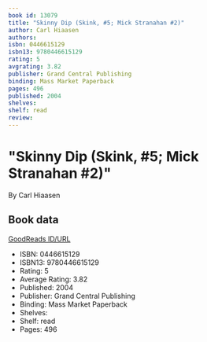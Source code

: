 ```yaml
---
book id: 13079
title: "Skinny Dip (Skink, #5; Mick Stranahan #2)"
author: Carl Hiaasen
authors: 
isbn: 0446615129
isbn13: 9780446615129
rating: 5
avgrating: 3.82
publisher: Grand Central Publishing
binding: Mass Market Paperback
pages: 496
published: 2004
shelves: 
shelf: read
review: 
---
```


# "Skinny Dip (Skink, #5; Mick Stranahan #2)"

By Carl Hiaasen

## Book data

[GoodReads ID/URL](https://www.goodreads.com/book/show/13079)

- ISBN: 0446615129
- ISBN13: 9780446615129
- Rating: 5
- Average Rating: 3.82
- Published: 2004
- Publisher: Grand Central Publishing
- Binding: Mass Market Paperback
- Shelves: 
- Shelf: read
- Pages: 496

